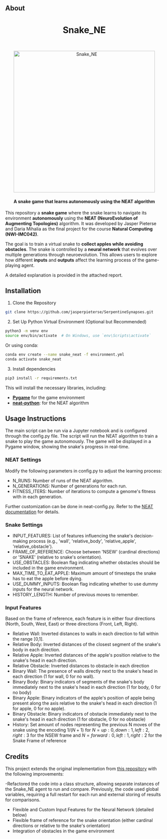 ## About

<h1 align="center">Snake_NE</h1><br>
<p align="center">
  <img alt="Snake_NE" title="Snake_NE" src="https://github.com/jasperpieterse/Snake-NE/blob/82b9fea2ae5cf569763c973549716951d57bab29/SnakeGIF.gif?raw=true" width="450"><br>
</p>

<h4 align="center"> A snake game that learns autonomously using the NEAT algorithm</h4>

This repository a **snake game** where the snake learns to navigate its environment **autonomously** using the **NEAT (NeuroEvolution of Augmenting Topologies)** algorithm. It was developed by Jasper Pieterse and Daria Mihalia as the final project for the course **Natural Computing (NWI-IMC042)**.

The goal is to train a virtual snake to **collect apples while avoiding obstacles**. The snake is controlled by a **neural network** that evolves over multiple generations through neuroevolution. This allows users to explore how different **inputs** and **outputs** affect the learning process of the game-playing agent.

A detailed explanation is provided in the attached report.

## Installation 

1. Clone the Repository
  ```bash
  git clone https://github.com/jasperpieterse/SerpentineSynapses.git
  ```
2. Set Up Python Virtual Environment (Optional but Recommended)
  ```bash
  python3 -m venv env
  source env/bin/activate  # On Windows, use `env\Scripts\activate`
  ```
  Or using conda:
  ```bash
  conda env create --name snake_neat -f environment.yml
  conda activate snake_neat
  ```

3. Install dependencies
  ```bash
  pip3 install -r requirements.txt
  ```
This will install the necessary libraries, including:

* **[Pygame](https://github.com/pygame/)** for the game environment
* **[neat-python](https://github.com/CodeReclaimers/neat-python)**: for the NEAT algorithm

## Usage Instructions

The main script can be run via a Jupyter notebook and is configured through the config.py file. The script will run the NEAT algorithm to train a snake to play the game autonomously. The game will be displayed in a Pygame window, showing the snake's progress in real-time.

### NEAT Settings

Modify the following parameters in config.py to adjust the learning process:

- N_RUNS: Number of runs of the NEAT algorithm.
- N_GENERATIONS: Number of generations for each run.
- FITNESS_ITERS: Number of iterations to compute a genome's fitness with in each generation.

Further customization can be done in neat-config.py. Refer to the [NEAT documentation](https://neat-python.readthedocs.io/en/latest/config_file.html) for details.

### Snake Settings

- INPUT_FEATURES: List of features influencing the snake's decision-making process (e.g., 'wall', 'relative_body', 'relative_apple', 'relative_obstacle').
- FRAME_OF_REFERENCE: Choose between 'NSEW' (cardinal directions) or 'SNAKE' (relative to snake's orientation).
- USE_OBSTACLES: Boolean flag indicating whether obstacles should be included in the game environment.
- MAX_TIME_TO_EAT_APPLE: Maximum amount of timesteps the snake has to eat the apple before dying.
- USE_DUMMY_INPUTS: Boolean flag indicating whether to use dummy inputs for the neural network.
- HISTORY_LENGTH: Number of previous moves to remember.

### Input Features

Based on the frame of reference, each feature is in either four directions (North, South, West, East) or three directions (Front, Left, Right).

- Relative Wall: Inverted distances to walls in each direction to fall within the range [0,1].
- Relative Body: Inverted distances of the closest segment of the snake's body in each direction.
- Relative Apple: Inverted distances of the apple's position relative to the snake's head in each direction.
- Relative Obstacle: Inverted distances to obstacle in each direction
- Binary Wall: The presence of walls directly next to the snake's head in each direction (1 for wall, 0 for no wall).
- Binary Body: Binary indicators of segments of the snake's body immediately next to the snake's head in each direction (1 for body, 0 for no body)
- Binary Apple: Binary indicators of the apple's position of apple being present along the axis relative to the snake's head in each direction (1 for apple, 0 for no apple).
- Binary Obstacle: Binary indicators of obstacle immediately next to the snake's head in each direction (1 for obstacle, 0 for no obstacle)
- History: Set amount of nodes representing the previous N moves of the snake using the encoding $1/(N+1)$ for $N = {up:0, down:1, left:2, right:3}$ for the NSEW frame and $N = {forward:0, left:1, right:2}$ for the Snake Frame of reference

## Credits

This project extends the original implementation from [this repository](https://github.com/danielchang2002/5038W_Final) with the following improvements:

-Refactored the code into a class structure, allowing separate instances of the Snake_NE agent to run and compare. Previously, the code used global variables, requiring a full restart for each run and external storing of results for comparisons.
- Flexible and Custom Input Features for the Neural Network (detailed below)
- Flexible frame of reference for the snake orientation (either cardinal directions or relative to the snake's orientation)
- Integration of obstacles in the game environment